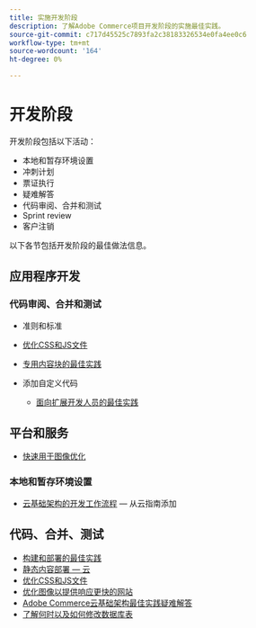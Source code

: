 ```yaml
---
title: 实施开发阶段
description: 了解Adobe Commerce项目开发阶段的实施最佳实践。
source-git-commit: c717d45525c7893fa2c38183326534e0fa4ee0c6
workflow-type: tm+mt
source-wordcount: '164'
ht-degree: 0%

---
```



# 开发阶段

开发阶段包括以下活动：

- 本地和暂存环境设置
- 冲刺计划
- 票证执行
- 疑难解答
- 代码审阅、合并和测试
- Sprint review
- 客户注销

以下各节包括开发阶段的最佳做法信息。

## 应用程序开发

### 代码审阅、合并和测试

- 准则和标准

<!--Assets not yet integrated
  - [Development best practices](https://wiki.corp.adobe.com/x/nT4ykw)
  - [Code Review](https://wiki.corp.adobe.com/x/qT4ykw)
  - [Debugging Magento 2](https://wiki.corp.adobe.com/x/nz4ykw) (wiki)
-->
- [优化CSS和JS文件](optimize-css-js-files.md)
- [专用内容块的最佳实践](private-content-block-configuration.md)

- 添加自定义代码
   - [面向扩展开发人员的最佳实践](https://developer.adobe.com/commerce/php/best-practices/)

<!--Assets not yet integrated

  - [Best practices for theme development](https://wiki.corp.adobe.com/pages/viewpage.action?spaceKey=MAGPS&title=Best+Practices+for+Theme+Development)
  - [Module basis](https://wiki.corp.adobe.com/x/kz4ykw) (wiki) — Develop custom modules
  - [Exception Handling](https://wiki.corp.adobe.com/x/nz4ykw)
  - [Custom code copyrights](https://wiki.corp.adobe.com/x/lj4ykw)
- Source control and package management - wiki articles
  - [Code management - Git vs. Composer](https://wiki.corp.adobe.com/x/pz4ykw)
  - [Git branching strategy](https://wiki.corp.adobe.com/display/MAGPS/Git+Branching+Strategy)
  - [Composer development](https://wiki.corp.adobe.com/x/mD4ykw)
  - [Composer patching](https://wiki.corp.adobe.com/x/mj4ykw)
  - [Composer project structure](https://wiki.corp.adobe.com/x/mT4ykw)
  - [Composer tips and tricks](https://wiki.corp.adobe.com/x/lz4ykw)
-->

## 平台和服务

- [快速用于图像优化](image-optimization.md)

### 本地和暂存环境设置

- [云基础架构的开发工作流程](https://devdocs.magento.com/cloud/architecture/pro-develop-deploy-workflow.html)  — 从云指南添加

## 代码、合并、测试

- [构建和部署的最佳实践](https://devdocs.magento.com/cloud/reference/discover-deploy.html#best-practices)
- [静态内容部署 — 云](static-content-deployment.md)
- [优化CSS和JS文件](optimize-css-js-files.md)
- [优化图像以提供响应更快的网站](image-optimization.md)
- [Adobe Commerce云基础架构最佳实践疑难解&#x200B;答](troubleshooting.md)
- [了解何时以及如何修改数据库表&#x200B;](modifying-core-and-third-party-tables.md)
